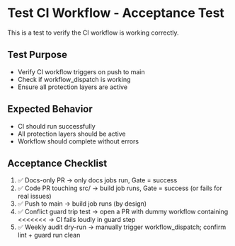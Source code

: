 # Test CI Workflow - Acceptance Test

This is a test to verify the CI workflow is working correctly.

## Test Purpose
- Verify CI workflow triggers on push to main
- Check if workflow_dispatch is working
- Ensure all protection layers are active

## Expected Behavior
- CI should run successfully
- All protection layers should be active
- Workflow should complete without errors

## Acceptance Checklist
1. ✅ Docs-only PR → only docs jobs run, Gate = success
2. ✅ Code PR touching src/ → build job runs, Gate = success (or fails for real issues)
3. ✅ Push to main → build job runs (by design)
4. ✅ Conflict guard trip test → open a PR with dummy workflow containing <<<<<<< → CI fails loudly in guard step
5. ✅ Weekly audit dry-run → manually trigger workflow_dispatch; confirm lint + guard run clean
